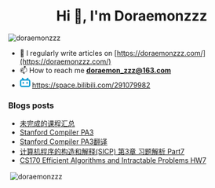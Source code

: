 <!--

### Hi there 👋

**Doraemonzzz/Doraemonzzz** is a ✨ _special_ ✨ repository because its `README.md` (this file) appears on your GitHub profile.

Here are some ideas to get you started:

- 🔭 I’m currently working on ...
- 🌱 I’m currently learning ...
- 👯 I’m looking to collaborate on ...
- 🤔 I’m looking for help with ...
- 💬 Ask me about ...
- 📫 How to reach me: ...
- 😄 Pronouns: ...
- ⚡ Fun fact: ...
-->



<h1 align="center">Hi 👋, I'm Doraemonzzz</h1>
<p align="left"> <img src="https://komarev.com/ghpvc/?username=doraemonzzz&label=Profile%20views&color=0e75b6&style=flat" alt="doraemonzzz" /> </p>

- 📝 I regularly write articles on [https://doraemonzzz.com/](https://doraemonzzz.com/)
- 📫 How to reach me **doraemon_zzz@163.com**
- ![](./bilibili.png) https://space.bilibili.com/291079982

### Blogs posts
<!-- BLOG-POST-LIST:START -->
- [未完成的课程汇总](http://doraemonzzz.com/2021/04/24/2021-4-24-%E6%9C%AA%E5%AE%8C%E6%88%90%E7%9A%84%E8%AF%BE%E7%A8%8B%E6%B1%87%E6%80%BB/)
- [Stanford Compiler PA3](http://doraemonzzz.com/2021/04/24/2021-4-24-Stanford-Compiler-PA3/)
- [Stanford Compiler PA3翻译](http://doraemonzzz.com/2021/04/24/2021-4-24-Stanford-Compiler-PA3%E7%BF%BB%E8%AF%91/)
- [计算机程序的构造和解释(SICP) 第3章 习题解析 Part7](http://doraemonzzz.com/2021/04/24/2021-4-24-%E8%AE%A1%E7%AE%97%E6%9C%BA%E7%A8%8B%E5%BA%8F%E7%9A%84%E6%9E%84%E9%80%A0%E5%92%8C%E8%A7%A3%E9%87%8A(SICP)-%E7%AC%AC3%E7%AB%A0-%E4%B9%A0%E9%A2%98%E8%A7%A3%E6%9E%90-Part7/)
- [CS170 Efficient Algorithms and Intractable Problems HW7](http://doraemonzzz.com/2021/04/24/2021-4-24-CS170-Efficient-Algorithms-and-Intractable-Problems-HW7/)
<!-- BLOG-POST-LIST:END -->

<p>&nbsp;<img align="center" src="https://github-readme-stats.vercel.app/api?username=doraemonzzz&show_icons=true&locale=en" alt="doraemonzzz" /></p>